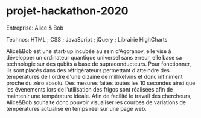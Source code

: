 # projet-hackathon-2020
Entreprise: Alice & Bob

Technos: HTML ; CSS ; JavaScript ; jQuery ; Librairie HighCharts

Alice&Bob est une start-up incubée au sein d’Agoranov, elle vise à développer un ordinateur quantique universel sans erreur, elle base sa technologie sur des qubits à base de 
supraconducteurs. Pour fonctionner, ils sont placés dans des réfrigérateurs permettant d'atteindre des températures de l'ordre d'une dizaine de millikelvins et donc infiniment proche du zéro 
absolu. Des mesures faites toutes les 10 secondes ainsi que les évènements lors de l’utilisation des frigos sont réalisées afin de maintenir une température idéale. 
Afin de facilité le travail des chercheurs, Alice&Bob souhaite donc pouvoir visualiser les courbes de variations de températures actualisé en temps réel sur une page web.
